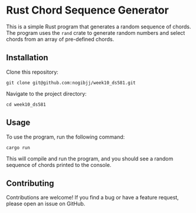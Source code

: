 # Rust Chord Sequence Generator

This is a simple Rust program that generates a random sequence of chords. The program uses the `rand` crate to generate random numbers and select chords from an array of pre-defined chords.

## Installation

Clone this repository: 
```
git clone git@github.com:nogibjj/week10_ds581.git
```

Navigate to the project directory:
```
cd week10_ds581
```

## Usage
To use the program, run the following command:
```
cargo run
```
This will compile and run the program, and you should see a random sequence of chords printed to the console.

## Contributing
Contributions are welcome! If you find a bug or have a feature request, please open an issue on GitHub.



